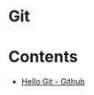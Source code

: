 # Git

Contents
=======================

* [Hello Git - Github](https://docs.github.com/en/get-started/quickstart/set-up-git)
